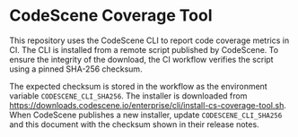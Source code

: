 # CodeScene Coverage Tool

This repository uses the CodeScene CLI to report code coverage metrics in CI.
The CLI is installed from a remote script published by CodeScene. To ensure the
integrity of the download, the CI workflow verifies the script using a pinned
SHA-256 checksum.

The expected checksum is stored in the workflow as the environment variable
`CODESCENE_CLI_SHA256`. The installer is downloaded from
<https://downloads.codescene.io/enterprise/cli/install-cs-coverage-tool.sh>.
When CodeScene publishes a new installer, update `CODESCENE_CLI_SHA256` and this
document with the checksum shown in their release notes.

